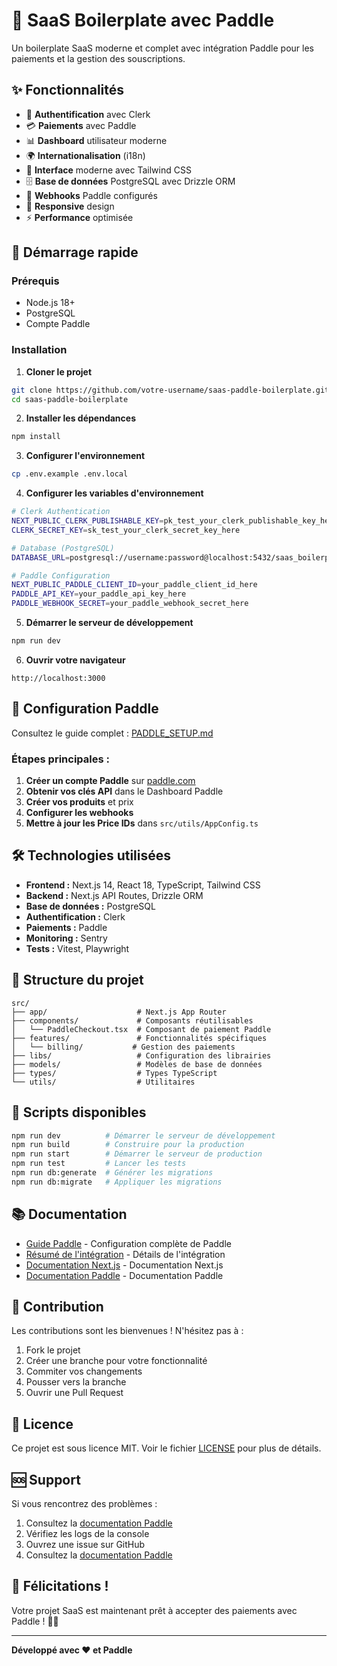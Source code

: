 # 🍋 SaaS Boilerplate avec Paddle

Un boilerplate SaaS moderne et complet avec intégration Paddle pour les paiements et la gestion des souscriptions.

## ✨ Fonctionnalités

- 🔐 **Authentification** avec Clerk
- 💳 **Paiements** avec Paddle
- 📊 **Dashboard** utilisateur moderne
- 🌍 **Internationalisation** (i18n)
- 🎨 **Interface** moderne avec Tailwind CSS
- 🗄️ **Base de données** PostgreSQL avec Drizzle ORM
- 🔄 **Webhooks** Paddle configurés
- 📱 **Responsive** design
- ⚡ **Performance** optimisée

## 🚀 Démarrage rapide

### Prérequis

- Node.js 18+
- PostgreSQL
- Compte Paddle

### Installation

1. **Cloner le projet**
```bash
git clone https://github.com/votre-username/saas-paddle-boilerplate.git
cd saas-paddle-boilerplate
```

2. **Installer les dépendances**
```bash
npm install
```

3. **Configurer l'environnement**
```bash
cp .env.example .env.local
```

4. **Configurer les variables d'environnement**
```bash
# Clerk Authentication
NEXT_PUBLIC_CLERK_PUBLISHABLE_KEY=pk_test_your_clerk_publishable_key_here
CLERK_SECRET_KEY=sk_test_your_clerk_secret_key_here

# Database (PostgreSQL)
DATABASE_URL=postgresql://username:password@localhost:5432/saas_boilerplate

# Paddle Configuration
NEXT_PUBLIC_PADDLE_CLIENT_ID=your_paddle_client_id_here
PADDLE_API_KEY=your_paddle_api_key_here
PADDLE_WEBHOOK_SECRET=your_paddle_webhook_secret_here
```

5. **Démarrer le serveur de développement**
```bash
npm run dev
```

6. **Ouvrir votre navigateur**
```
http://localhost:3000
```

## 🍋 Configuration Paddle

Consultez le guide complet : [PADDLE_SETUP.md](./PADDLE_SETUP.md)

### Étapes principales :

1. **Créer un compte Paddle** sur [paddle.com](https://www.paddle.com/)
2. **Obtenir vos clés API** dans le Dashboard Paddle
3. **Créer vos produits** et prix
4. **Configurer les webhooks**
5. **Mettre à jour les Price IDs** dans `src/utils/AppConfig.ts`

## 🛠️ Technologies utilisées

- **Frontend :** Next.js 14, React 18, TypeScript, Tailwind CSS
- **Backend :** Next.js API Routes, Drizzle ORM
- **Base de données :** PostgreSQL
- **Authentification :** Clerk
- **Paiements :** Paddle
- **Monitoring :** Sentry
- **Tests :** Vitest, Playwright

## 📁 Structure du projet

```
src/
├── app/                    # Next.js App Router
├── components/             # Composants réutilisables
│   └── PaddleCheckout.tsx  # Composant de paiement Paddle
├── features/               # Fonctionnalités spécifiques
│   └── billing/           # Gestion des paiements
├── libs/                   # Configuration des librairies
├── models/                 # Modèles de base de données
├── types/                  # Types TypeScript
└── utils/                  # Utilitaires
```

## 🔧 Scripts disponibles

```bash
npm run dev          # Démarrer le serveur de développement
npm run build        # Construire pour la production
npm run start        # Démarrer le serveur de production
npm run test         # Lancer les tests
npm run db:generate  # Générer les migrations
npm run db:migrate   # Appliquer les migrations
```

## 📚 Documentation

- [Guide Paddle](./PADDLE_SETUP.md) - Configuration complète de Paddle
- [Résumé de l'intégration](./INTEGRATION_SUMMARY.md) - Détails de l'intégration
- [Documentation Next.js](https://nextjs.org/docs) - Documentation Next.js
- [Documentation Paddle](https://developer.paddle.com/) - Documentation Paddle

## 🤝 Contribution

Les contributions sont les bienvenues ! N'hésitez pas à :

1. Fork le projet
2. Créer une branche pour votre fonctionnalité
3. Commiter vos changements
4. Pousser vers la branche
5. Ouvrir une Pull Request

## 📄 Licence

Ce projet est sous licence MIT. Voir le fichier [LICENSE](./LICENSE) pour plus de détails.

## 🆘 Support

Si vous rencontrez des problèmes :

1. Consultez la [documentation Paddle](./PADDLE_SETUP.md)
2. Vérifiez les logs de la console
3. Ouvrez une issue sur GitHub
4. Consultez la [documentation Paddle](https://developer.paddle.com/)

## 🎊 Félicitations !

Votre projet SaaS est maintenant prêt à accepter des paiements avec Paddle ! 🍋✨

---

**Développé avec ❤️ et Paddle**
